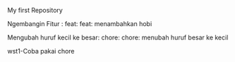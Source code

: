 My first Repository


Ngembangin Fitur :
feat: <deskripsi fitur>
feat: menambahkan hobi

<!-- Fix bug:
fix: <deskripsi bug yg di fix>
fix: tulisan hobi terlalu kecil -->

Mengubah huruf kecil ke besar:
chore: <deskripsi>
chore: menubah huruf besar ke kecil

wst1-Coba pakai chore